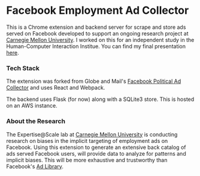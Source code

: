 # Facebook Employment Ad Collector

This is a Chrome extension and backend server for scrape and store ads served on Facebook developed to support an ongoing research project at [Carnegie Mellon University](https://www.cmu.edu). I worked on this for an independent study in the Human-Computer Interaction Institue. You can find my final presentation [here](https://docs.google.com/presentation/d/1tcIB-XJ7SXGUfOY9pNr3m82Ra-lncdya0-BvK5qB_Ro/edit?usp=sharing).

### Tech Stack

The extension was forked from Globe and Mail's [Facebook Political Ad Collector](https://github.com/globeandmail/fbpac-extension) and uses React and Webpack. 

The backend uses Flask (for now) along with a SQLite3 store. This is hosted on an AWS instance.

### About the Research

The Expertise@Scale lab at [Carnegie Mellon University](https://www.cmu.edu) is conducting research on biases in the implicit targeting of employment ads on Facebook. Using this extension to generate an extensive back catalog of ads served Facebook users, will provide data to analyze for patterns and implicit biases. This will be more exhaustive and trustworthy than Facebook's [Ad Library](https://www.facebook.com/ads/library/).
